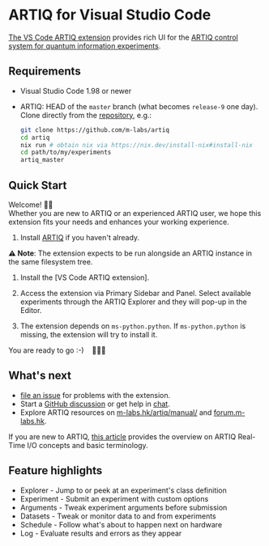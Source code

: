 # ARTIQ for Visual Studio Code

[The VS Code ARTIQ extension](https://marketplace.visualstudio.com/items?itemName=quartiq.artiq)
provides rich UI for the
[ARTIQ control system for quantum information experiments](https://github.com/m-labs/artiq).

## Requirements

*   Visual Studio Code 1.98 or newer
*   ARTIQ: HEAD of the `master` branch (what becomes `release-9` one day).
    Clone directly from the [repository](https://github.com/m-labs/artiq), e.g.:

    ```sh
    git clone https://github.com/m-labs/artiq
    cd artiq
    nix run # obtain nix via https://nix.dev/install-nix#install-nix
    cd path/to/my/experiments
    artiq_master

## Quick Start

Welcome! 👋🏻<br/>
Whether you are new to ARTIQ or an experienced ARTIQ user, we hope this
extension fits your needs and enhances your working experience.

1.  Install [ARTIQ](https://github.com/m-labs/artiq) if you haven't already.

**⚠️ Note**: The extension expects to be run alongside an ARTIQ instance
in the same filesystem tree.


1.  Install the [VS Code ARTIQ extension].

1.  Access the extension via Primary Sidebar and Panel. Select available
    experiments through the ARTIQ Explorer and they will pop-up in the Editor.

1.  The extension depends on `ms-python.python`. If `ms-python.python` is
    missing, the extension will try to install it.

<!--TODO: add animated screenshot sequence from install to workspace-->

You are ready to go :-) &nbsp;&nbsp; 🎉🎉🎉

## What's next

<!--TODO: explore more features -> link to github wiki-->
<!--TODO: view settings doku -> link to github wiki-->
<!--TODO: advanced topics (customization) -> link to github wiki-->
<!--TODO: troubleshooting -> link to github wiki-->
<!--TODO: full list of commands and kb shortcuts -> link to github wiki-->
*   [file an issue](https://github.com/quartiq/vscode-artiq/issues/new) for
  problems with the extension.
*   Start a [GitHub discussion](https://github.com/quartiq/vscode-artiq/discussions)
  or get help in [chat](https://matrix.to/#/#quartiq:matrix.org).
* Explore ARTIQ resources on [m-labs.hk/artiq/manual/](https://m-labs.hk/artiq/manual/) and
  [forum.m-labs.hk](https://forum.m-labs.hk/).


If you are new to ARTIQ, [this article](https://m-labs.hk/artiq/manual/rtio.html) provides
the overview on ARTIQ Real-Time I/O concepts and basic terminology.
<!--TODO: screencast showing how to write and run your first experiment using VS Code ARTIQ-->

## Feature highlights
<!--TODO: link feature names to places in the github wiki-->
*   Explorer - Jump to or peek at an experiment's class definition
*   Experiment - Submit an experiment with custom options
*   Arguments - Tweak experiment arguments before submission
*   Datasets - Tweak or monitor data to and from experiments
*   Schedule - Follow what's about to happen next on hardware
*   Log - Evaluate results and errors as they appear
<!--TODO: link to full feature break down in github wiki-->

<!--TODO: screencast demonstrating a key feature-->